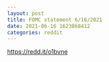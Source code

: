 ```yaml
--- 
layout: post 
title: FOMC statement 6/16/2021 
date: 2021-06-16 1623868412 
categories: reddit 
--- 
```

https://redd.it/o1bvne